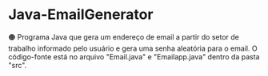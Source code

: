 # Java-EmailGenerator

🟠 Programa Java que gera um endereço de email a partir do setor de trabalho informado pelo usuário e gera uma senha aleatória para o email.
O código-fonte está no arquivo "Email.java" e "Emailapp.java" dentro da pasta "src".
